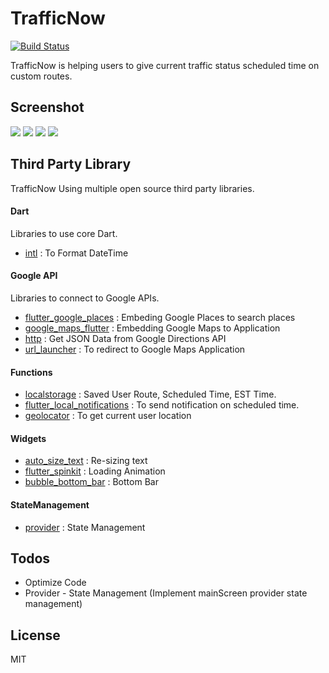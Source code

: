 # TrafficNow

[![Build Status](https://img.shields.io/badge/Platform-Flutter-blue.svg)](https://flutter.io)

TrafficNow is helping users to give current traffic status scheduled time on custom routes.

## Screenshot
![](https://raw.githubusercontent.com/chlee1252/traffic_now/master/screenshot/1.png)
![](https://raw.githubusercontent.com/chlee1252/traffic_now/master/screenshot/2.png)
![](https://raw.githubusercontent.com/chlee1252/traffic_now/master/screenshot/3.png)
![](https://raw.githubusercontent.com/chlee1252/traffic_now/master/screenshot/4.png)


## Third Party Library

TrafficNow Using multiple open source third party libraries.

#### Dart
Libraries to use core Dart.
* [intl](https://pub.dev/packages/intl) : To Format DateTime
#### Google API
Libraries to connect to Google APIs.
* [flutter_google_places](https://pub.dev/packages/flutter_google_places) : Embeding Google Places to search places
* [google_maps_flutter](https://pub.dev/packages/google_maps_flutter) : Embedding Google Maps to Application
* [http](https://pub.dev/packages/http) : Get JSON Data from Google Directions API
* [url_launcher](https://pub.dev/packages/url_launcher) : To redirect to Google Maps Application
#### Functions
* [localstorage](https://pub.dev/packages/localstorage) : Saved User Route, Scheduled Time, EST Time.
* [flutter_local_notifications](https://pub.dev/packages/flutter_local_notifications) : To send notification on scheduled time.
* [geolocator](https://pub.dev/packages/geolocator) : To get current user location
#### Widgets
* [auto_size_text](https://pub.dev/packages/auto_size_text) : Re-sizing text
* [flutter_spinkit](https://pub.dev/packages/flutter_spinkit) : Loading Animation
* [bubble_bottom_bar](https://pub.dev/packages/bubble_bottom_bar) : Bottom Bar
#### StateManagement
* [provider](https://pub.dev/packages/provider) : State Management

## Todos

 - Optimize Code
 - Provider - State Management (Implement mainScreen provider state management)

License
----

MIT

